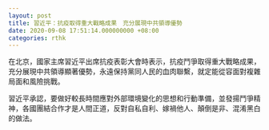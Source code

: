 ```yaml
---
layout: post
title: 習近平：抗疫取得重大戰略成果　充分展現中共領導優勢
date: 2020-09-08 17:51:14.000000000 +08:00
categories: rthk
---
```


在北京，國家主席習近平出席抗疫表彰大會時表示，抗疫鬥爭取得重大戰略成果，充分展現中共領導顯著優勢，永遠保持黨同人民的血肉聯繫，就定能從容面對複雜局面和風險挑戰。

習近平承認，要做好較長時間應對外部環境變化的思想和行動準備，並發揚鬥爭精神，各國團結合作才是人間正道，反對自私自利、嫁禍他人、顛倒是非、混淆黑白的做法。
